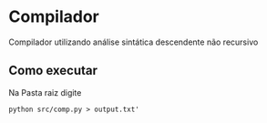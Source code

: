 # Compilador
Compilador utilizando análise sintática descendente não recursivo

## Como executar
Na Pasta raiz digite 
```
python src/comp.py > output.txt'
```
